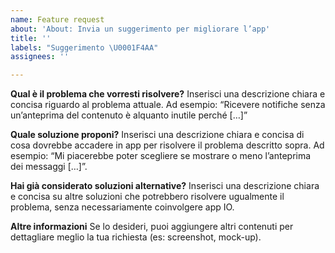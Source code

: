 ```yaml
---
name: Feature request
about: 'About: Invia un suggerimento per migliorare l’app'
title: ''
labels: "Suggerimento \U0001F4AA"
assignees: ''

---
```


**Qual è il problema che vorresti risolvere?**
Inserisci una descrizione chiara e concisa riguardo al problema attuale. Ad esempio: “Ricevere notifiche senza un’anteprima del contenuto è alquanto inutile perché […]”

**Quale soluzione proponi?**
Inserisci una descrizione chiara e concisa di cosa dovrebbe accadere in app per risolvere il problema descritto sopra.
Ad esempio: “Mi piacerebbe poter scegliere se mostrare o meno l’anteprima dei messaggi […]”.

**Hai già considerato soluzioni alternative?**
Inserisci una descrizione chiara e concisa su altre soluzioni che potrebbero risolvere ugualmente il problema, senza necessariamente coinvolgere app IO.

**Altre informazioni**
Se lo desideri, puoi aggiungere altri contenuti per dettagliare meglio la tua richiesta (es: screenshot, mock-up).
